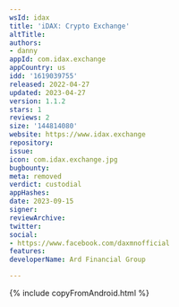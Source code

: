 ```yaml
---
wsId: idax
title: 'iDAX: Crypto Exchange'
altTitle: 
authors:
- danny
appId: com.idax.exchange
appCountry: us
idd: '1619039755'
released: 2022-04-27
updated: 2023-04-27
version: 1.1.2
stars: 1
reviews: 2
size: '144814080'
website: https://www.idax.exchange
repository: 
issue: 
icon: com.idax.exchange.jpg
bugbounty: 
meta: removed
verdict: custodial
appHashes: 
date: 2023-09-15
signer: 
reviewArchive: 
twitter: 
social:
- https://www.facebook.com/daxmnofficial
features: 
developerName: Ard Financial Group

---
```


{% include copyFromAndroid.html %}
